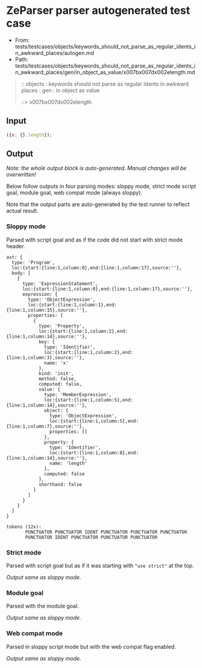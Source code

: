 # ZeParser parser autogenerated test case

- From: tests/testcases/objects/keywords_should_not_parse_as_regular_idents_in_awkward_places/autogen.md
- Path: tests/testcases/objects/keywords_should_not_parse_as_regular_idents_in_awkward_places/gen/in_object_as_value/x007bx007dx002elength.md

> :: objects : keywords should not parse as regular idents in awkward places : gen : in object as value
>
> ::> x007bx007dx002elength

## Input


`````js
({x: {}.length});
`````

## Output

_Note: the whole output block is auto-generated. Manual changes will be overwritten!_

Below follow outputs in four parsing modes: sloppy mode, strict mode script goal, module goal, web compat mode (always sloppy).

Note that the output parts are auto-generated by the test runner to reflect actual result.

### Sloppy mode

Parsed with script goal and as if the code did not start with strict mode header.

`````
ast: {
  type: 'Program',
  loc:{start:{line:1,column:0},end:{line:1,column:17},source:''},
  body: [
    {
      type: 'ExpressionStatement',
      loc:{start:{line:1,column:0},end:{line:1,column:17},source:''},
      expression: {
        type: 'ObjectExpression',
        loc:{start:{line:1,column:1},end:{line:1,column:15},source:''},
        properties: [
          {
            type: 'Property',
            loc:{start:{line:1,column:2},end:{line:1,column:14},source:''},
            key: {
              type: 'Identifier',
              loc:{start:{line:1,column:2},end:{line:1,column:3},source:''},
              name: 'x'
            },
            kind: 'init',
            method: false,
            computed: false,
            value: {
              type: 'MemberExpression',
              loc:{start:{line:1,column:5},end:{line:1,column:14},source:''},
              object: {
                type: 'ObjectExpression',
                loc:{start:{line:1,column:5},end:{line:1,column:7},source:''},
                properties: []
              },
              property: {
                type: 'Identifier',
                loc:{start:{line:1,column:8},end:{line:1,column:14},source:''},
                name: 'length'
              },
              computed: false
            },
            shorthand: false
          }
        ]
      }
    }
  ]
}

tokens (12x):
       PUNCTUATOR PUNCTUATOR IDENT PUNCTUATOR PUNCTUATOR PUNCTUATOR
       PUNCTUATOR IDENT PUNCTUATOR PUNCTUATOR PUNCTUATOR
`````

### Strict mode

Parsed with script goal but as if it was starting with `"use strict"` at the top.

_Output same as sloppy mode._

### Module goal

Parsed with the module goal.

_Output same as sloppy mode._

### Web compat mode

Parsed in sloppy script mode but with the web compat flag enabled.

_Output same as sloppy mode._

